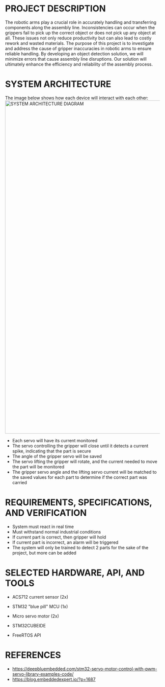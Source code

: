 # PROJECT DESCRIPTION
The robotic arms play a crucial role in accurately handling and transferring components along the assembly line. Inconsistencies can occur when the grippers fail to pick up the correct object or does not pick up any object at all. These issues not only reduce productivity but can also lead to costly rework and wasted materials. The purpose of this project is to investigate and address the cause of gripper inaccuracies in robotic arms to ensure reliable handling. By developing an object detection solution, we will minimize errors that cause assembly line disruptions. Our solution will ultimately enhance the efficiency and reliability of the assembly process.

# SYSTEM ARCHITECTURE
The image below shows how each device will interact with each other:
<img width="1920" height="1080" alt="SYSTEM ARCHITECTURE DIAGRAM" src="https://github.com/user-attachments/assets/2a3befe1-aa17-40bf-b3f9-5fb9d447810c" />

- Each servo will have its current monitored
- The servo controlling the gripper will close until it detects a current spike, indicating that the part is secure
- The angle of the gripper servo will be saved
- The servo lifting the gripper will rotate, and the current needed to move the part will be monitored
- The gripper servo angle and the lifting servo current will be matched to the saved values for each part to determine if the correct part was carried

# REQUIREMENTS, SPECIFICATIONS, AND VERIFICATION
- System must react in real time
- Must withstand normal industrial conditions
- If current part is correct, then gripper will hold
- If current part is incorrect, an alarm will be triggered
- The system will only be trained to detect 2 parts for the sake of the project, but more can be added

# SELECTED HARDWARE, API, AND TOOLS
- ACS712 current sensor (2x)
- STM32 "blue pill" MCU (1x)
- Micro servo motor (2x)

- STM32CUBEIDE
- FreeRTOS API
# REFERENCES

- https://deepbluembedded.com/stm32-servo-motor-control-with-pwm-servo-library-examples-code/
- https://blog.embeddedexpert.io/?p=1687
